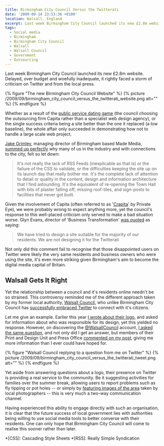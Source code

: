 ```yaml
---
title: Birmingham City Council Versus the Twitterati
date: '2009-09-14 23:53:36 +0100'
location: Walsall, England
excerpt: Last week Birmingham City Council launched its new £2.8m website. Delayed, over budget and woefully inadequate, it rightly faced a storm of criticism on Twitter and from the local press.
tags:
  - Social media
  - Birmingham
  - Birmingham City Council
  - Walsall
  - Walsall Council
  - Government
  - Outsourcing
---
```

Last week Birmingham City Council launched its new £2.8m website. Delayed, over budget and woefully inadequate, it rightly faced a storm of criticism on Twitter and from the local press.

{% figure "The new Birmingham City Council Website" %}
{% picture /2009/09/birmingham_city_council_versus_the_twitterati_website.png alt="" %}
{% endfigure %}

Whether as a result of the [public service dating game][1] (the council choosing the outsourcing firm Capita rather than a specialist web design agency), or the single success criteria being a site better than the one it replaced (a low baseline), the whole affair only succeeded in demonstrating how not to handle a large scale web project.

[Jake Grimley][2], managing director of Birmingham based Made Media, [summed up perfectly][3] why many of us in the industry and with connections to the city, felt so let down:

> It's not really the lack of RSS Feeds (inexplicable as that is) or the failure of the CSS to validate, or the difficulties keeping the site up on its launch day that really bother me. It's the complete lack of attention to detail or quality in the content, design and information architecture that I find astounding. It's the equivalent of re-opening the Town Hall with bits of plaster falling off, missing roof-tiles, and sign-posts to facilities that never got built.

Given the involvement of Capita (often referred to as '[Crapita][4]' by Private Eye), we were probably wrong to expect anything more, yet the council's response to this well-placed criticism only served to make a bad situation worse. Glyn Evans, director of 'Business Transformation' [was quoted][5] as saying:

> We have tried to design a site suitable for the majority of our residents. We are not designing it for the Twitterati

Not only did this comment fail to recognise that those disappointed users on Twitter were likely the very same residents and business owners who were using the site, it's even more striking given Birmingham's aim to become the digital media capital of Britain.

## Walsall Gets It Right
Yet the relationship between a council and it's residents online needn't be so strained. This controversy reminded me of the different approach taken by my former local authority, [Walsall Council][6], who unlike Birmingham City Council has [successfully embraced Twitter][7] to connect with it's citizens.

Let me give an example. Earlier this year [I wrote about their logo][8], and asked for information about who was responsible for its design, yet this yielded no response. However, on discovering the [@WalsallCouncil][9] account, [I asked the same question][10], and not only did I get an answer, but members of their Print and Design Unit and Press Office [commented on my post][11], giving me more information than I ever could have hoped for.

{% figure "Walsall Council replying to a question from me on Twitter" %}
{% picture /2009/09/birmingham_city_council_versus_the_twitterati_tweet.png alt="" %}
{% endfigure %}

Yet aside from answering questions about a logo, their presence on Twitter is providing a real service to the community. Be it suggesting activities for families over the summer break, allowing users to report problems such as fly tipping or pot holes -- or simply by [featuring images of the area][12] taken by local photographers -- this is very much a two-way communication channel.

Having experienced this ability to engage directly with such an organisation, it is clear that the future success of local government lies with authorities being willing to use social media tools to better converse with their residents. One can only hope that Birmingham City Council will come to realise this sooner rather than later.

[1]: http://www.andybudd.com/archives/2009/07/the_public_sect/
[2]: http://jakegrimley.com/
[3]: http://jakegrimley.com/post/184376820/abominable
[4]: http://davespartblog.blogspot.com/2006/03/why-it-gets-called-crapita_21.html
[5]: http://www.birminghampost.net/news/west-midlands-news/2009/09/08/critics-attack-new-birmingham-city-council-website-65233-24638189/
[6]: http://www.walsall.gov.uk/
[7]: http://www.walsall.gov.uk/news/walsall_council_soars_on_twitter-2.htm
[8]: /2009/02/simply_walsall/
[9]: http://twitter.com/WalsallCouncil
[10]: http://twitter.com/paulrobertlloyd/status/2169631461
[11]: /2009/02/simply_walsall#remark-4
[12]: https://twitter.com/search?q=%23PicoftheDay%20from%3AWalsallCouncil

*[CSS]: Cascading Style Sheets
*[RSS]: Really Simple Syndication
